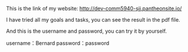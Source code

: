 This is the link of my website: http://dev-comm5940-sjj.pantheonsite.io/

I have tried all my goals and tasks, you can see the result in the pdf file.

And this is the username and password, you can try it by yourself.

username：Bernard password：password
